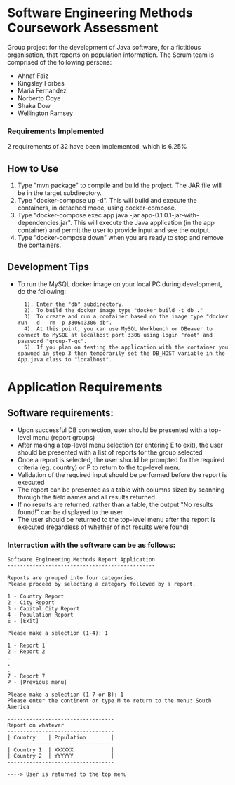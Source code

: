 # Software Engineering Methods Coursework Assessment

Group project for the development of Java software, for a fictitious organisation, that reports on population information. 
The Scrum team is comprised of the following persons:
- Ahnaf Faiz
- Kingsley Forbes
- Maria Fernandez
- Norberto Coye
- Shaka Dow
- Wellington Ramsey

### Requirements Implemented

2 requirements of 32 have been implemented, which is 6.25%

## How to Use

1. Type "mvn package" to compile and build the project. The JAR file will be in the target subdirectory.
2. Type "docker-compose up -d". This will build and execute the containers, in detached mode, using docker-compose.
3. Type "docker-compose exec app java -jar app-0.1.0.1-jar-with-dependencies.jar". This will execute the Java application (in the app container) and permit the user to provide input and see the output.
4. Type "docker-compose down" when you are ready to stop and remove the containers.

## Development Tips

- To run the MySQL docker image on your local PC during development, do the following:

        1). Enter the "db" subdirectory.
        2). To build the docker image type "docker build -t db ."
        3). To create and run a container based on the image type "docker run  -d --rm -p 3306:3306 db".
        4). At this point, you can use MySQL Workbench or DBeaver to connect to MySQL at localhost port 3306 using login "root" and password "group-7-gc".
        5). If you plan on testing the application with the container you spawned in step 3 then temporarily set the DB_HOST variable in the App.java class to "localhost".

# Application Requirements

Software requirements:
----------------------

- Upon successful DB connection, user should be presented with a top-level menu (report groups)
- After making a top-level menu selection (or entering E to exit), the user should be presented with a list of reports for the group selected
- Once a report is selected, the user should be prompted for the required criteria (eg. country) or P to return to the top-level menu
- Validation of the required input should be performed before the report is executed
- The report can be presented as a table with columns sized by scanning through the field names and all results returned
- If no results are returned, rather than a table, the output "No results found!" can be displayed to the user
- The user should be returned to the top-level menu after the report is executed (regardless of whether of not results were found)

### Interraction with the software can be as follows:

    Software Engineering Methods Report Application
    -----------------------------------------------
    
    Reports are grouped into four categories.
    Please proceed by selecting a category followed by a report.

    1 - Country Report
    2 - City Report
    3 - Capital City Report
    4 - Population Report
    E - [Exit]

    Please make a selection (1-4): 1

    1 - Report 1
    2 - Report 2
    .
    .
    .
    7 - Report 7
    P - [Previous menu]

    Please make a selection (1-7 or B): 1
    Please enter the continent or type M to return to the menu: South America
    
    ----------------------------------
    Report on whatever
    ----------------------------------
    | Country    | Population        |
    ----------------------------------
    | Country 1  | XXXXXX            |
    | Country 2  | YYYYYY            |
    ----------------------------------
    
    ----> User is returned to the top menu
